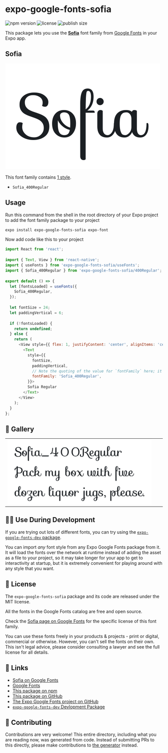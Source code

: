 # expo-google-fonts-sofia

![npm version](https://flat.badgen.net/npm/v/expo-google-fonts-sofia)
![license](https://flat.badgen.net/github/license/expo/google-fonts)
![publish size](https://flat.badgen.net/packagephobia/install/expo-google-fonts-sofia)

This package lets you use the [**Sofia**](https://fonts.google.com/specimen/Sofia) font family from [Google Fonts](https://fonts.google.com/) in your Expo app.

## Sofia

![Sofia](./font-family.png)

This font family contains [1 style](#-gallery).

- `Sofia_400Regular`

## Usage

Run this command from the shell in the root directory of your Expo project to add the font family package to your project
```sh
expo install expo-google-fonts-sofia expo-font
```

Now add code like this to your project
```js
import React from 'react';

import { Text, View } from 'react-native';
import { useFonts } from 'expo-google-fonts-sofia/useFonts';
import { Sofia_400Regular } from 'expo-google-fonts-sofia/400Regular';

export default () => {
  let [fontsLoaded] = useFonts({
    Sofia_400Regular,
  });

  let fontSize = 24;
  let paddingVertical = 6;

  if (!fontsLoaded) {
    return undefined;
  } else {
    return (
      <View style={{ flex: 1, justifyContent: 'center', alignItems: 'center' }}>
        <Text
          style={{
            fontSize,
            paddingVertical,
            // Note the quoting of the value for `fontFamily` here; it expects a string!
            fontFamily: 'Sofia_400Regular',
          }}>
          Sofia Regular
        </Text>
      </View>
    );
  }
};

```

## 🔡 Gallery


||||
|-|-|-|
|![Sofia_400Regular](.//400Regular/Sofia_400Regular.ttf.png)||||


## 👩‍💻 Use During Development

If you are trying out lots of different fonts, you can try using the [`expo-google-fonts-dev` package](https://github.com/freeboub/google-fonts/tree/master/font-packages/dev#readme).

You can import *any* font style from any Expo Google Fonts package from it. It will load the fonts
over the network at runtime instead of adding the asset as a file to your project, so it may take longer
for your app to get to interactivity at startup, but it is extremely convenient
for playing around with any style that you want.

## 📖 License

The `expo-google-fonts-sofia` package and its code are released under the MIT license.

All the fonts in the Google Fonts catalog are free and open source.

Check the [Sofia page on Google Fonts](https://fonts.google.com/specimen/Sofia) for the specific license of this font family.

You can use these fonts freely in your products & projects - print or digital, commercial or otherwise. However, you can't sell the fonts on their own. This isn't legal advice, please consider consulting a lawyer and see the full license for all details.

## 🔗 Links

- [Sofia on Google Fonts](https://fonts.google.com/specimen/Sofia)
- [Google Fonts](https://fonts.google.com/)
- [This package on npm](https://www.npmjs.com/package/expo-google-fonts-sofia)
- [This package on GitHub](https://github.com/freeboub/google-fonts/tree/master/font-packages/sofia)
- [The Expo Google Fonts project on GitHub](https://github.com/freeboub/google-fonts)
- [`expo-google-fonts-dev` Devlopment Package](https://github.com/freeboub/google-fonts/tree/master/font-packages/dev)

## 🤝 Contributing

Contributions are very welcome! This entire directory, including what you are reading now, was generated from code. Instead of submitting PRs to this directly, please make contributions to [the generator](https://github.com/freeboub/google-fonts/tree/master/packages/generator) instead.
